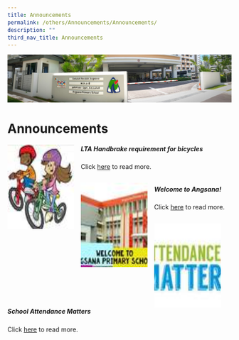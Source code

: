 ```yaml
---
title: Announcements
permalink: /others/Announcements/Announcements/
description: ""
third_nav_title: Announcements
---
```

![](/images/About%20Us.jpg)

Announcements
=============


<img src="/images/lta.jpeg" style="width:150px;height:190px;margin-right:15px;" align = "left"> 

##### LTA Handbrake requirement for bicycles
Click [here](/others/announcements/lta-handbrake-requirement-for-bicycles/) to read more.

```

```

<img src="/images/welcome.jpeg" style="width:150px;height:190px;margin-right:15px;" align = "left">

##### Welcome to Angsana!
Click [here](/others/Announcements/Welcome-to-Angsana/) to read more.

```

```


<img src="/images/school.jpeg" style="width:150px;height:190px;margin-right:15px;" align = "left">

##### School Attendance Matters
Click [here](/others/Announcements/school-attendance-matters/) to read more.